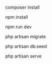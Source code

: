 composer install

npm install

npm run dev

php artisan migrate

php artisan db:seed

php artisan serve
